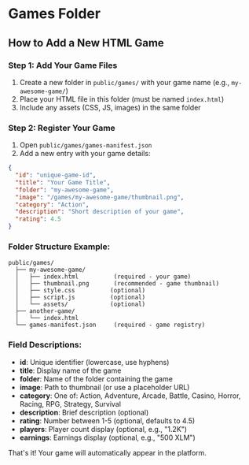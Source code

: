 # Games Folder

## How to Add a New HTML Game

### Step 1: Add Your Game Files
1. Create a new folder in `public/games/` with your game name (e.g., `my-awesome-game/`)
2. Place your HTML file in this folder (must be named `index.html`)
3. Include any assets (CSS, JS, images) in the same folder

### Step 2: Register Your Game
1. Open `public/games/games-manifest.json`
2. Add a new entry with your game details:

```json
{
  "id": "unique-game-id",
  "title": "Your Game Title",
  "folder": "my-awesome-game",
  "image": "/games/my-awesome-game/thumbnail.png",
  "category": "Action",
  "description": "Short description of your game",
  "rating": 4.5
}
```

### Folder Structure Example:
```
public/games/
  ├── my-awesome-game/
  │   ├── index.html          (required - your game)
  │   ├── thumbnail.png       (recommended - game thumbnail)
  │   ├── style.css          (optional)
  │   ├── script.js          (optional)
  │   └── assets/            (optional)
  ├── another-game/
  │   └── index.html
  └── games-manifest.json     (required - game registry)
```

### Field Descriptions:
- **id**: Unique identifier (lowercase, use hyphens)
- **title**: Display name of the game
- **folder**: Name of the folder containing the game
- **image**: Path to thumbnail (or use a placeholder URL)
- **category**: One of: Action, Adventure, Arcade, Battle, Casino, Horror, Racing, RPG, Strategy, Survival
- **description**: Brief description (optional)
- **rating**: Number between 1-5 (optional, defaults to 4.5)
- **players**: Player count display (optional, e.g., "1.2K")
- **earnings**: Earnings display (optional, e.g., "500 XLM")

That's it! Your game will automatically appear in the platform.
